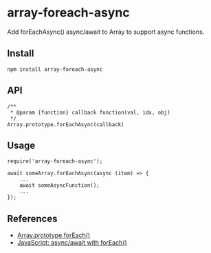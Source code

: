array-foreach-async
===================

Add forEachAsync() async/await to Array to support async functions.

## Install

    npm install array-foreach-async


## API

    /**
     * @param {function} callback function(val, idx, obj)
     */
    Array.prototype.forEachAsync(callback)

## Usage

    require('array-foreach-async');

    await someArray.forEachAsync(async (item) => {
        ...
        await someAsyncFunction();
        ...
    });


## References

* [Array.prototype.forEach()](https://developer.mozilla.org/en-US/docs/Web/JavaScript/Reference/Global_Objects/Array/forEach#Polyfill)
* [JavaScript: async/await with forEach()](https://codeburst.io/javascript-async-await-with-foreach-b6ba62bbf404)
